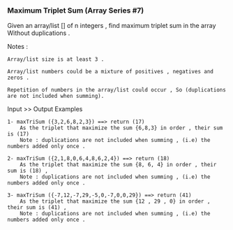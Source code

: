 ### Maximum Triplet Sum (Array Series #7) 

Given an array/list [] of n integers , find maximum triplet sum in the array Without duplications .

Notes :

    Array/list size is at least 3 .

    Array/list numbers could be a mixture of positives , negatives and zeros .

    Repetition of numbers in the array/list could occur , So (duplications are not included when summing).

Input >> Output Examples
```
1- maxTriSum ({3,2,6,8,2,3}) ==> return (17)
    As the triplet that maximize the sum {6,8,3} in order , their sum is (17)
    Note : duplications are not included when summing , (i.e) the numbers added only once .

2- maxTriSum ({2,1,8,0,6,4,8,6,2,4}) ==> return (18)
    As the triplet that maximize the sum {8, 6, 4} in order , their sum is (18) ,
    Note : duplications are not included when summing , (i.e) the numbers added only once .

3- maxTriSum ({-7,12,-7,29,-5,0,-7,0,0,29}) ==> return (41)
    As the triplet that maximize the sum {12 , 29 , 0} in order , their sum is (41) ,
    Note : duplications are not included when summing , (i.e) the numbers added only once .
